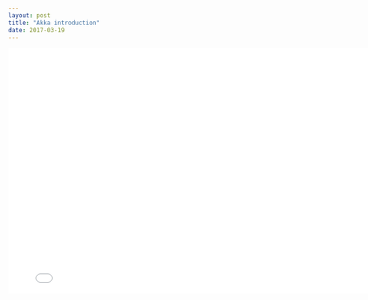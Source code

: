 ```yaml
---
layout: post
title: "Akka introduction"
date: 2017-03-19
---
```


<iframe src="//slides.com/flying3615/deck-1/embed" width="800" height="500" align="middle" scrolling="no" frameborder="0" webkitallowfullscreen mozallowfullscreen allowfullscreen></iframe>